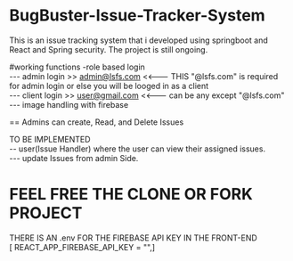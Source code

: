 ﻿# BugBuster-Issue-Tracker-System
This is an issue tracking system that i developed using springboot and React and Spring security. The project is still ongoing. 

#working functions
-role based login<br />
  --- admin login >> admin@lsfs.com <<---  THIS "@lsfs.com" is required for admin login or else  you will be looged in as a client <br />
  --- client login >> user@gmail.com <<--- can be any except "@lsfs.com" <br />
  --- image handling with firebase <br />

== Admins can create, Read, and Delete Issues <br />

TO BE IMPLEMENTED <br />
-- user(Issue Handler) where the user can view their assigned issues.<br />
--- update Issues from admin Side.<br />


# FEEL FREE THE CLONE OR FORK PROJECT
THERE IS AN .env FOR THE FIREBASE API KEY IN THE FRONT-END <br />
 [ REACT_APP_FIREBASE_API_KEY = "",]
